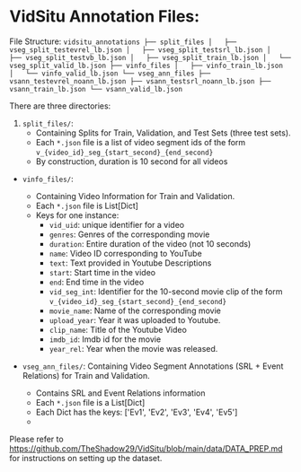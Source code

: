 # VidSitu Annotation Files:

File Structure:
    ```
    vidsitu_annotations
    ├── split_files
    │   ├── vseg_split_testevrel_lb.json
    │   ├── vseg_split_testsrl_lb.json
    │   ├── vseg_split_testvb_lb.json
    │   ├── vseg_split_train_lb.json
    │   └── vseg_split_valid_lb.json
    ├── vinfo_files
    │   ├── vinfo_train_lb.json
    │   └── vinfo_valid_lb.json
    └── vseg_ann_files
        ├── vsann_testevrel_noann_lb.json
        ├── vsann_testsrl_noann_lb.json
        ├── vsann_train_lb.json
        └── vsann_valid_lb.json
    ```



There are three directories:

1. `split_files/`:
    + Containing Splits for Train, Validation, and Test Sets (three test sets).
    + Each `*.json` file is a list of video segment ids of the form `v_{video_id}_seg_{start_second}_{end_second}`
    + By construction, duration is 10 second for all videos

+ `vinfo_files/`:
    + Containing Video Information for Train and Validation.
    + Each `*.json` file is List[Dict]
    + Keys for one instance:
        - `vid_uid`: unique identifier for a video
        - `genres`: Genres of the corresponding movie
        - `duration`: Entire duration of the video (not 10 seconds)
        - `name`: Video ID corresponding to YouTube
        - `text`: Text provided in Youtube Descriptions
        - `start`: Start time in the video
        - `end`: End time in the video
        - `vid_seg_int`: Identifier for the 10-second movie clip of the form `v_{video_id}_seg_{start_second}_{end_second}`
        - `movie_name`: Name of the corresponding movie
        - `upload_year`: Year it was uploaded to Youtube.
        - `clip_name`: Title of the Youtube Video
        - `imdb_id`: Imdb id for the movie
        - `year_rel`: Year when the movie was released.

+ `vseg_ann_files/`: Containing Video Segment Annotations (SRL + Event Relations) for Train and Validation.
    + Contains SRL and Event Relations information
    + Each `*.json` file is a List[Dict]
    + Each Dict has the keys: ['Ev1', 'Ev2', 'Ev3', 'Ev4', 'Ev5']
    +

Please refer to https://github.com/TheShadow29/VidSitu/blob/main/data/DATA_PREP.md for instructions on setting up the dataset.
